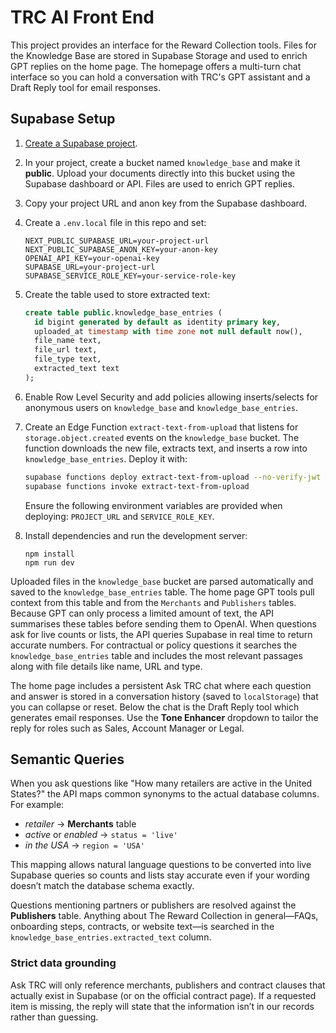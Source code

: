 # TRC AI Front End

This project provides an interface for the Reward Collection tools. Files for the Knowledge Base are stored in Supabase Storage and used to enrich GPT replies on the home page. The homepage offers a multi-turn chat interface so you can hold a conversation with TRC's GPT assistant and a Draft Reply tool for email responses.

## Supabase Setup

1. [Create a Supabase project](https://supabase.com/).
2. In your project, create a bucket named `knowledge_base` and make it
   **public**. Upload your documents directly into this bucket using the
   Supabase dashboard or API. Files are used to enrich GPT replies.
3. Copy your project URL and anon key from the Supabase dashboard.
4. Create a `.env.local` file in this repo and set:
   ```
   NEXT_PUBLIC_SUPABASE_URL=your-project-url
   NEXT_PUBLIC_SUPABASE_ANON_KEY=your-anon-key
   OPENAI_API_KEY=your-openai-key
   SUPABASE_URL=your-project-url
   SUPABASE_SERVICE_ROLE_KEY=your-service-role-key
   ```
5. Create the table used to store extracted text:
   ```sql
   create table public.knowledge_base_entries (
     id bigint generated by default as identity primary key,
     uploaded_at timestamp with time zone not null default now(),
     file_name text,
     file_url text,
     file_type text,
     extracted_text text
   );
   ```
6. Enable Row Level Security and add policies allowing inserts/selects for anonymous users on `knowledge_base` and `knowledge_base_entries`.

7. Create an Edge Function `extract-text-from-upload` that listens for `storage.object.created` events on the `knowledge_base` bucket. The function downloads the new file, extracts text, and inserts a row into `knowledge_base_entries`. Deploy it with:
   ```bash
   supabase functions deploy extract-text-from-upload --no-verify-jwt
   supabase functions invoke extract-text-from-upload
   ```
   Ensure the following environment variables are provided when deploying:
   `PROJECT_URL` and `SERVICE_ROLE_KEY`.

8. Install dependencies and run the development server:
   ```
   npm install
   npm run dev
   ```

Uploaded files in the `knowledge_base` bucket are parsed automatically and saved
to the `knowledge_base_entries` table. The home page GPT tools pull context from
this table and from the `Merchants` and `Publishers` tables. Because GPT can
only process a limited amount of text, the API summarises these tables before
sending them to OpenAI. When questions ask for live counts or lists, the API
queries Supabase in real time to return accurate numbers. For contractual or
policy questions it searches the `knowledge_base_entries` table and includes the
most relevant passages along with file details like name, URL and type.

The home page includes a persistent Ask TRC chat where each question and answer is stored in a conversation history (saved to `localStorage`) that you can collapse or reset. Below the chat is the Draft Reply tool which generates email responses. Use the **Tone Enhancer** dropdown to tailor the reply for roles such as Sales, Account Manager or Legal.

## Semantic Queries

When you ask questions like "How many retailers are active in the United States?" the API
maps common synonyms to the actual database columns. For example:

- *retailer* → **Merchants** table
- *active* or *enabled* → `status = 'live'`
- *in the USA* → `region = 'USA'`

This mapping allows natural language questions to be converted into live Supabase
queries so counts and lists stay accurate even if your wording doesn’t match the
database schema exactly.

Questions mentioning partners or publishers are resolved against the **Publishers** table. Anything about The Reward Collection in general—FAQs, onboarding steps, contracts, or website text—is searched in the `knowledge_base_entries.extracted_text` column.

### Strict data grounding

Ask TRC will only reference merchants, publishers and contract clauses that actually exist in Supabase (or on the official contract page). If a requested item is missing, the reply will state that the information isn’t in our records rather than guessing.


